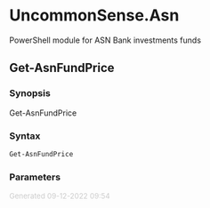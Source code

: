 # UncommonSense.Asn

PowerShell module for ASN Bank investments funds

<a name="Get-AsnFundPrice"></a>
## Get-AsnFundPrice
### Synopsis
Get-AsnFundPrice
### Syntax
```powershell
Get-AsnFundPrice
```
### Parameters
<div style='font-size:small; color: #ccc'>Generated 09-12-2022 09:54</div>
